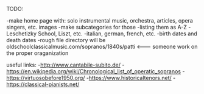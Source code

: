 TODO:


-make home page with: solo instrumental music, orchestra, articles,  opera singers, etc. images 
-make subcategories for those
  -listing them as A-Z
  -Leschetizky School, Liszt, etc.
  -italian, german, french, etc.
  -birth dates and death dates 
-rough file directory will be oldschoolclassicalmusic.com/sopranos/1840s/patti <--- someone work on the proper oraganization




useful links:
-http://www.cantabile-subito.de/
-https://en.wikipedia.org/wiki/Chronological_list_of_operatic_sopranos
-https://virtuosobefore1950.org/
-https://www.historicaltenors.net/
-https://classical-pianists.net/

